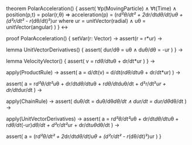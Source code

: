 theorem PolarAcceleration() {
  assert(
    ∀p(MovingParticle) ∧ ∀t(Time) ∧ position(p,t) = polar(r,θ) ⇒
    acceleration(p) = (r*d²θ/dt² + 2*dr/dt*dθ/dt)uθ + (d²r/dt² - r*(dθ/dt)²)ur
    where ur = unitVector(radial) ∧ uθ = unitVector(angular)
  )
} ↔

proof PolarAcceleration() {
  setVar(r: Vector) →
  assert(r = r*ur) →

  lemma UnitVectorDerivatives() {
    assert(
      dur/dθ = uθ ∧
      duθ/dθ = -ur
    )
  } →

  lemma VelocityVector() {
    assert(
      v = r*dθ/dt*uθ + dr/dt*ur
    )
  } →
  
  apply(ProductRule) →
  assert(
    a = d/dt(v) = 
    d/dt(r*dθ/dt*uθ + dr/dt*ur)
  ) →
  
  assert(
    a = r*d²θ/dt²*uθ + dr/dt*dθ/dt*uθ + r*dθ/dt*duθ/dt + 
        d²r/dt²*ur + dr/dt*dur/dt
  ) →
  
  apply(ChainRule) →
  assert(
    duθ/dt = duθ/dθ*dθ/dt ∧
    dur/dt = dur/dθ*dθ/dt
  ) →
  
  apply(UnitVectorDerivatives) →
  assert(
    a = r*d²θ/dt²*uθ + dr/dt*dθ/dt*uθ + 
        r*dθ/dt*(-ur)*dθ/dt + 
        d²r/dt²*ur + dr/dt*uθ*dθ/dt
  ) →
  
  assert(
    a = (r*d²θ/dt² + 2*dr/dt*dθ/dt)uθ + 
        (d²r/dt² - r*(dθ/dt)²)ur
  )
}